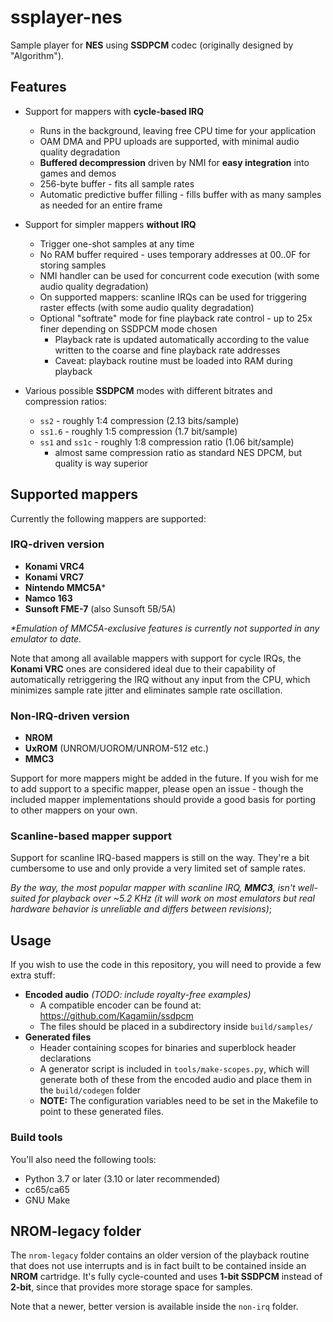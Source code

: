 # ssplayer-nes

Sample player for **NES** using **SSDPCM** codec (originally designed by "Algorithm").

## Features

- Support for mappers with **cycle-based IRQ**
  - Runs in the background, leaving free CPU time for your application
  - OAM DMA and PPU uploads are supported, with minimal audio quality degradation
  - **Buffered decompression** driven by NMI for **easy integration** into games and demos
  - 256-byte buffer - fits all sample rates
  - Automatic predictive buffer filling - fills buffer with as many samples as needed for an entire frame

- Support for simpler mappers **without IRQ**
  - Trigger one-shot samples at any time
  - No RAM buffer required - uses temporary addresses at $00..$0F for storing samples
  - NMI handler can be used for concurrent code execution (with some audio quality degradation)
  - On supported mappers: scanline IRQs can be used for triggering raster effects (with some audio quality degradation)
  - Optional "softrate" mode for fine playback rate control - up to 25x finer depending on SSDPCM mode chosen
    - Playback rate is updated automatically according to the value written to the coarse and fine playback rate addresses
    - Caveat: playback routine must be loaded into RAM during playback

- Various possible **SSDPCM** modes with different bitrates and compression ratios:
  - `ss2` - roughly 1:4 compression (2.13 bits/sample)
  - `ss1.6` - roughly 1:5 compression (1.7 bit/sample)
  - `ss1` and `ss1c` - roughly 1:8 compression ratio (1.06 bit/sample)
    - almost same compression ratio as standard NES DPCM, but quality is way superior

## Supported mappers

Currently the following mappers are supported:

### IRQ-driven version

- **Konami VRC4**
- **Konami VRC7**
- **Nintendo MMC5A***
- **Namco 163**
- **Sunsoft FME-7** (also Sunsoft 5B/5A)

_*Emulation of MMC5A-exclusive features is currently not supported in any emulator to date._

Note that among all available mappers with support for cycle IRQs, the **Konami VRC** ones are considered ideal due to their capability of automatically retriggering the IRQ without any input from the CPU, which minimizes sample rate jitter and eliminates sample rate oscillation.

### Non-IRQ-driven version

- **NROM**
- **UxROM** (UNROM/UOROM/UNROM-512 etc.)
- **MMC3**

Support for more mappers might be added in the future. If you wish for me to add support to a specific mapper, please open an issue - though the included mapper implementations should provide a good basis for porting to other mappers on your own.

### Scanline-based mapper support

Support for scanline IRQ-based mappers is still on the way. They're a bit cumbersome to use and only provide a very limited set of sample rates.

_By the way, the most popular mapper with scanline IRQ, **MMC3**, isn't well-suited for playback over ~5.2 KHz (it will work on most emulators but real hardware behavior is unreliable and differs between revisions)_;

## Usage

If you wish to use the code in this repository, you will need to provide a few extra stuff:

- **Encoded audio** _(TODO: include royalty-free examples)_
  - A compatible encoder can be found at: <https://github.com/Kagamiin/ssdpcm>
  - The files should be placed in a subdirectory inside `build/samples/`
- **Generated files**
  - Header containing scopes for binaries and superblock header declarations
  - A generator script is included in `tools/make-scopes.py`, which will generate both of these from the encoded audio and place them in the `build/codegen` folder
  - **NOTE:** The configuration variables need to be set in the Makefile to point to these generated files.

### Build tools

You'll also need the following tools:

- Python 3.7 or later (3.10 or later recommended)
- cc65/ca65
- GNU Make

## NROM-legacy folder

The `nrom-legacy` folder contains an older version of the playback routine that does not use interrupts and is in fact built to be contained inside an **NROM** cartridge. It's fully cycle-counted and uses **1-bit SSDPCM** instead of **2-bit**, since that provides more storage space for samples.

Note that a newer, better version is available inside the `non-irq` folder.
